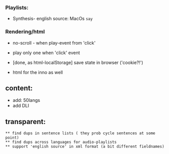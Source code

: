 
### Playlists:
 * Synthesis- english source: MacOs `say`


### Rendering/html
 * no-scroll - when play-event from 'click'
 * play only one when 'click' event
 * [done, as html-localStorage] save state in browser ('cookie?!')

 * html for the inno as well

## content:
 * add: 50langs
 * add DLI



## transparent:
    ** find dups in sentence lists ( they prob cycle sentences at some point)
    ** find dups across languages for audio-playlists
    ** support 'english source' in xml format (a bit different fieldnames)


